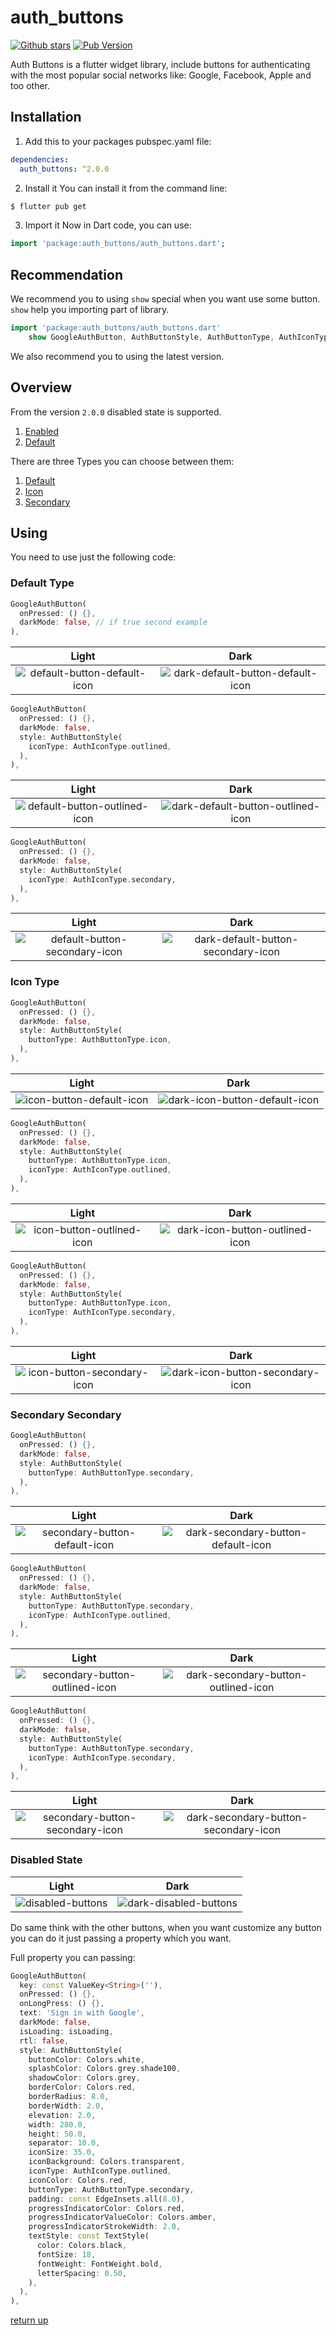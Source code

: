 # auth_buttons
[![Github stars](https://img.shields.io/github/stars/elbeicktalat/flutter_auth_buttons?logo=github)](https://github.com/elbeicktalat/flutter_auth_buttons)
[![Pub Version](https://img.shields.io/pub/v/auth_buttons?color=blue&logo=dart)](https://pub.dev/packages/auth_buttons)

Auth Buttons is a flutter widget library, include buttons for authenticating with the most popular 
social networks like: Google, Facebook, Apple and too other.

## Installation
1) Add this to your packages pubspec.yaml file:
```yaml
dependencies:
  auth_buttons: ^2.0.0
```
2) Install it 
You can install it from the command line:
```bash
$ flutter pub get
```
3) Import it 
Now in Dart code, you can use:
```dart
import 'package:auth_buttons/auth_buttons.dart';
```

## Recommendation

We recommend you to using `show` special when you want use some button.
`show` help you importing part of library.

```dart
import 'package:auth_buttons/auth_buttons.dart'
    show GoogleAuthButton, AuthButtonStyle, AuthButtonType, AuthIconType;
```
We also recommend you to using the latest version.

## Overview

From the version `2.0.0` disabled state is supported.
1. [Enabled](#enabeld-state)
1. [Default](#disabled-state)

There are three Types you can choose between them:

1. [Default](#default-type)
1. [Icon](#icon-type)
1. [Secondary](#secondary-type)
  
## Using
 
You need to use just the following code: 

### Default Type

```dart
GoogleAuthButton(
  onPressed: () {},
  darkMode: false, // if true second example
),
```
Light             |  Dark
:-------------------------:|:-------------------------:
![default-button-default-icon](./doc/readme_assets/default-button-default-icon.png)  |  ![dark-default-button-default-icon](./doc/readme_assets/dark-default-button-default-icon.png)

```dart
GoogleAuthButton(
  onPressed: () {},
  darkMode: false,
  style: AuthButtonStyle(
    iconType: AuthIconType.outlined,
  ),
),
```

Light             |  Dark
:-------------------------:|:-------------------------:
![default-button-outlined-icon](./doc/readme_assets/default-button-outlined-icon.png)  |  ![dark-default-button-outlined-icon](./doc/readme_assets/dark-default-button-outlined-icon.png)


```dart
GoogleAuthButton(
  onPressed: () {},
  darkMode: false,
  style: AuthButtonStyle(
    iconType: AuthIconType.secondary,
  ),
),
```

Light             |  Dark
:-------------------------:|:-------------------------:
![default-button-secondary-icon](./doc/readme_assets/default-button-secondary-icon.png)  |  ![dark-default-button-secondary-icon](./doc/readme_assets/dark-default-button-secondary-icon.png)


### Icon Type

```dart
GoogleAuthButton(
  onPressed: () {},
  darkMode: false,
  style: AuthButtonStyle(
    buttonType: AuthButtonType.icon,
  ),
),
```

Light             |  Dark
:-------------------------:|:-------------------------:
![icon-button-default-icon](./doc/readme_assets/icon-button-default-icon.png)  |  ![dark-icon-button-default-icon](./doc/readme_assets/dark-icon-button-default-icon.png)


```dart
GoogleAuthButton(
  onPressed: () {},
  darkMode: false,
  style: AuthButtonStyle(
    buttonType: AuthButtonType.icon,
    iconType: AuthIconType.outlined,
  ),
),
```

Light             |  Dark
:-------------------------:|:-------------------------:
![icon-button-outlined-icon](./doc/readme_assets/icon-button-outlined-icon.png)  |  ![dark-icon-button-outlined-icon](./doc/readme_assets/dark-icon-button-outlined-icon.png)


```dart
GoogleAuthButton(
  onPressed: () {},
  darkMode: false,
  style: AuthButtonStyle(
    buttonType: AuthButtonType.icon,
    iconType: AuthIconType.secondary,
  ),
),
```

Light             |  Dark
:-------------------------:|:-------------------------:
![icon-button-secondary-icon](./doc/readme_assets/icon-button-secondary-icon.png)  |  ![dark-icon-button-secondary-icon](./doc/readme_assets/dark-icon-button-secondary-icon.png)

### Secondary Secondary

```dart
GoogleAuthButton(
  onPressed: () {},
  darkMode: false,
  style: AuthButtonStyle(
    buttonType: AuthButtonType.secondary,
  ),
),
```

Light             |  Dark
:-------------------------:|:-------------------------:
![secondary-button-default-icon](./doc/readme_assets/secondary-button-default-icon.png)  |  ![dark-secondary-button-default-icon](./doc/readme_assets/dark-secondary-button-default-icon.png)

```dart
GoogleAuthButton(
  onPressed: () {},
  darkMode: false,
  style: AuthButtonStyle(
    buttonType: AuthButtonType.secondary,
    iconType: AuthIconType.outlined,
  ),
),
```

Light             |  Dark
:-------------------------:|:-------------------------:
![secondary-button-outlined-icon](./doc/readme_assets/secondary-button-outlined-icon.png)  |  ![dark-secondary-button-outlined-icon](./doc/readme_assets/dark-secondary-button-outlined-icon.png)

```dart
GoogleAuthButton(
  onPressed: () {},
  darkMode: false,
  style: AuthButtonStyle(
    buttonType: AuthButtonType.secondary,
    iconType: AuthIconType.secondary,
  ),
),
```

Light             |  Dark
:-------------------------:|:-------------------------:
![secondary-button-secondary-icon](./doc/readme_assets/secondary-button-secondary-icon.png)  |  ![dark-secondary-button-secondary-icon](./doc/readme_assets/dark-secondary-button-secondary-icon.png)

### Disabled State

Light             |  Dark
:-------------------------:|:-------------------------:
![disabled-buttons](./doc/readme_assets/disabled-buttons.png)  |  ![dark-disabled-buttons](./doc/readme_assets/dark-disabled-buttons.png)

Do same think with the other buttons, when you want customize any button 
you can do it just passing a property which you want.

Full property you can passing:

```dart
GoogleAuthButton(
  key: const ValueKey<String>(''),
  onPressed: () {},
  onLongPress: () {},
  text: 'Sign in with Google',
  darkMode: false,
  isLoading: isLoading,
  rtl: false,
  style: AuthButtonStyle(
    buttonColor: Colors.white,
    splashColor: Colors.grey.shade100,
    shadowColor: Colors.grey,
    borderColor: Colors.red,
    borderRadius: 8.0,
    borderWidth: 2.0,
    elevation: 2.0,
    width: 280.0,
    height: 50.0,
    separator: 10.0,
    iconSize: 35.0,
    iconBackground: Colors.transparent,
    iconType: AuthIconType.outlined,
    iconColor: Colors.red,
    buttonType: AuthButtonType.secondary,
    padding: const EdgeInsets.all(8.0),
    progressIndicatorColor: Colors.red,
    progressIndicatorValueColor: Colors.amber,
    progressIndicatorStrokeWidth: 2.0,
    textStyle: const TextStyle(
      color: Colors.black,
      fontSize: 18,
      fontWeight: FontWeight.bold,
      letterSpacing: 0.50,
    ),
  ),
),
```

[return up](#auth_buttons)
